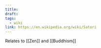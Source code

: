 ```yaml
---
title: 
draft: 
tags:
  - wiki
link: https://en.wikipedia.org/wiki/Satori
---
```

Relates to [[Zen]] and [[Buddhism]] 
